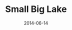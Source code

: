 ---
weight: 6
images:
- /images/IMG_5856_01.png
title: Small Big Lake 
date: 2014-06-14
hideExif: false
tags:
- haveaseat
- archive # all posts
- nature
- travel
---